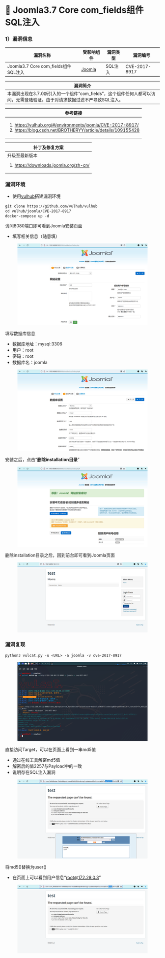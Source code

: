 # 💛 Joomla3.7 Core com_fields组件SQL注入

### 1）漏洞信息

|漏洞名称	|受影响组件	|漏洞类型	|漏洞编号	|
|--	|--	|--	|--	|
|Joomla3.7 Core com_fields组件SQL注入	|[Joomla](https://downloads.joomla.org/zh-cn/)	|SQL注入	|CVE-2017-8917	|

|漏洞简介	|
|--	|
|本漏洞出现在3.7.0新引入的一个组件“com_fields”，这个组件任何人都可以访问，无需登陆验证。由于对请求数据过滤不严导致SQL注入。	|

|参考链接	|
|--	|
|<ol><li><a href="https://vulhub.org/#/environments/joomla/CVE-2017-8917/">https://vulhub.org/#/environments/joomla/CVE-2017-8917/</a></li><li><a href="https://blog.csdn.net/BROTHERYY/article/details/109155428">https://blog.csdn.net/BROTHERYY/article/details/109155428</a></li></ol>	|

|补丁及修复方案	|
|--	|
|升级至最新版本<ol><li><a href="https://downloads.joomla.org/zh-cn/">https://downloads.joomla.org/zh-cn/</a></li></ol>	|

### 漏洞环境

* 使用[vulhub](https://github.com/vulhub/vulhub)搭建漏洞环境

```
git clone https://github.com/vulhub/vulhub
cd vulhub/joomla/CVE-2017-8917
docker-compose up -d
```

访问8080端口即可看到Joomla安装页面
* 填写相关信息（随意填）
<figure><img src="../../../static/imgs/vulns-joomla/cve-2017-8917/02.png" alt=""><figcaption></figcaption></figure>

填写数据库信息
* 数据库地址：mysql:3306
* 用户：root
* 密码：root
* 数据库名：joomla

<figure><img src="../../../static/imgs/vulns-joomla/cve-2017-8917/03.png" alt=""><figcaption></figcaption></figure>

安装之后，点击“<b>删除installation目录</b>”
<figure><img src="../../../static/imgs/vulns-joomla/cve-2017-8917/04.png" alt=""><figcaption></figcaption></figure>

删除installation目录之后，回到前台即可看到Joomla页面
<figure><img src="../../../static/imgs/vulns-joomla/cve-2017-8917/05.png" alt=""><figcaption></figcaption></figure>


### 漏洞复现

```
python3 vulcat.py -u <URL> -a joomla -v cve-2017-8917
```

<figure><img src="../../../static/imgs/vulns-joomla/cve-2017-8917/06.png" alt=""><figcaption></figcaption></figure>


直接访问Target，可以在页面上看到一串md5值
* 通过在线工具解密md5值
* 解密后的值2257与Payload中的一致
* 说明存在SQL注入漏洞
<figure><img src="../../../static/imgs/vulns-joomla/cve-2017-8917/07.png" alt=""><figcaption></figcaption></figure>


将md5()替换为user()
* 在页面上可以看到用户信息“root@172.28.0.3”
<figure><img src="../../../static/imgs/vulns-joomla/cve-2017-8917/08.png" alt=""><figcaption></figcaption></figure>

